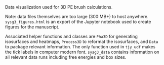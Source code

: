 Data visualization used for 3D PE brush calculations.

Note: data files themselves are too large (300 MB+) to host anywhere. `sysg3_figures.html` is an export of the Jupyter notebook used to create figures for the manuscript.

Associated helper functions and classes are `Pha3D` for generating isosurfaces and heatmaps, `Process3D` to reformat the isosurfaces, and `Data` to package relevant information. The only function used in `tjy_udf` makes the tick labels in computer modern font. `sysg3_data` contains information on all relevant data runs including free energies and box sizes.

